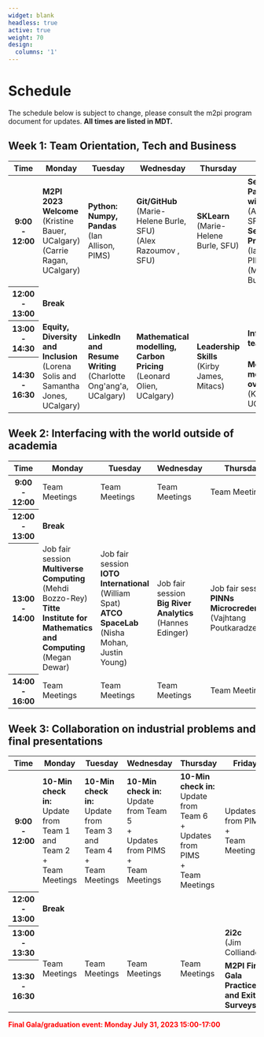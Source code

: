 ```yaml
---
widget: blank
headless: true
active: true
weight: 70
design:
  columns: '1'
---
```

# Schedule
The schedule below is subject to change, please consult the m2pi program
document for updates. **All times are listed in MDT.**
## Week 1: Team Orientation, Tech and Business

<table class="table table-bordered">
  <thead>
    <tr>
      <th scope="col">Time</th>
      <th scope="col">Monday</th>
      <th scope="col">Tuesday</th>
      <th scope="col">Wednesday</th>
      <th scope="col">Thursday</th>
      <th scope="col">Friday</th>
    </tr>
  </thead>
  <tbody>
    <tr>
      <th scope="row">9:00 - 12:00</th>
      <td><strong>M2PI 2023 Welcome</strong><br/>(Kristine Bauer, UCalgary)<br />(Carrie Ragan, UCalgary)</td>
      <td class="table-warning"><strong>Python: Numpy, Pandas</strong><br /> (Ian Allison, PIMS)</td>
      <td class="table-warning"><strong>Git/GitHub</strong><br />(Marie-Helene Burle, SFU)<br />(Alex Razoumov , SFU)</td>
      <td class="table-warning"><strong>SKLearn</strong><br/>(Marie-Helene Burle, SFU)</strong></td>
      <td class="table-warning"><strong>Session 1: Parallel Coding with Julia</strong><br />(Alex Razoumov, SFU)<br/>
      <strong>Session 2: Problem session</strong><br />(Ian Allison, PIMS)<br />(Marie-Helene Burle, SFU)</td>
    </tr>
    <tr>
      <th scope="row">12:00 - 13:00</th>
      <td colspan="5" class="table-info"><strong>Break</strong></td>
    </tr>
    <tr>
      <th scope="row">13:00 - 14:30</th>
      <td rowspan="2" class="table-warning"><strong>Equity, Diversity and Inclusion</strong><br />(Lorena Solis and Samantha Jones, UCalgary)</td>
      <td rowspan="2" class="table-warning"><strong>LinkedIn and Resume Writing</strong><br />(Charlotte Ong'ang'a, UCalgary)</td>
      <td rowspan="2" class="table-warning"><strong>Mathematical modelling, Carbon Pricing</strong><br />(Leonard Olien, UCalgary)</td>
      <td rowspan="2" class="table-warning"><strong>Leadership Skills</strong><br />(Kirby James, Mitacs)</td>
      <td><strong>Info Session for teams</strong></td>
    </tr>
    <tr>
      <th scope="row">14:30 - 16:30</th>
      <td><strong>Meet the mentors/problem overviews</strong><br />(Kristine Bauer, UCalgary)</td>
    </tr>
  </tbody>

</table>

## Week 2: Interfacing with the world outside of academia
<table class="table table-bordered">
  <thead>
    <tr>
      <th scope="col">Time</th>
      <th scope="col">Monday</th>
      <th scope="col">Tuesday</th>
      <th scope="col">Wednesday</th>
      <th scope="col">Thursday</th>
      <th scope="col">Friday</th>
    </tr>
  </thead>
  <tbody>
    <tr>
      <th scope="row">9:00 - 12:00</th>
      <td class="table-success">Team Meetings</td>
      <td class="table-success">Team Meetings</td>
      <td class="table-success">Team Meetings</td>
      <td class="table-success">Team Meetings</td>
      <td class="table-success">Team Meetings</td>
    </tr>
    <tr>
      <th scope="row">12:00 - 13:00</th>
      <td colspan="5" class="table-info"><strong>Break</strong></td>
    </tr>
    <tr>
      <th scope="row">13:00 - 14:00</th>
      <td>Job fair session<br><strong>Multiverse Computing</strong><br>(Mehdi Bozzo-Rey)<br><strong>Titte Institute for Mathematics and Computing</strong><br>(Megan Dewar)</td>
      <td>Job fair session<br><strong>IOTO International</strong><br>(William
      Spat)<br><strong>ATCO SpaceLab</strong><br>(Nisha Mohan, Justin Young)</td>
      <td>Job fair session<br><strong>Big River Analytics</strong><br>(Hannes Edinger)</td>
      <td>Job fair session<br><strong>PINNs
      Microcredentials</strong><br>(Vajhtang Poutkaradze)</td>
      <td>Job fair session<br><strong>Sustainable Energy Development UofC</strong><br>Sara Hastings-Simon</td>
    </tr>
    <tr>
      <th scope="row">14:00 - 16:00</th>
      <td class="table-success">Team Meetings</td>
      <td class="table-success">Team Meetings</td>
      <td class="table-success">Team Meetings</td>
      <td class="table-success">Team Meetings</td>
      <td class="table-success">Team Meetings</td>
    </tr>
  </tbody>
</table>

## Week 3: Collaboration on industrial problems and final presentations
<table class="table table-bordered">
  <thead>
    <tr>
      <th scope="col">Time</th>
      <th scope="col">Monday</th>
      <th scope="col">Tuesday</th>
      <th scope="col">Wednesday</th>
      <th scope="col">Thursday</th>
      <th scope="col">Friday</th>
    </tr>
  </thead>
  <tbody>
    <tr>
      <th scope="row">9:00 - 12:00</th>
      <td class="table-success"><strong>10-Min check in:</strong><br>Update from
      Team 1 and Team 2<br>+<br>Team Meetings</td>
      <td class="table-success"><strong>10-Min check in:</strong><br>Update from
      Team 3 and Team 4<br>+<br>Team Meetings</td>
      <td class="table-success"><strong>10-Min check in:</strong><br>Update from
      Team 5<br>+<br>Updates from PIMS<br>+<br>Team Meetings</td>
      <td class="table-success"><strong>10-Min check in:</strong><br>Update from
      Team 6<br>+<br>Updates from PIMS<br>+<br>Team Meetings</td>
      <td class="table-success">Updates from PIMS<br>+<br>Team Meetings</td>
    </tr>
    <tr>
      <th scope="row">12:00 - 13:00</th>
      <td colspan="5" class="table-info"><strong>Break</strong></td>
    </tr>
    <tr>
      <th scope="row">13:00 - 13:30</th>
      <td rowspan="2" class="table-success">Team Meetings</td>
      <td rowspan="2" class="table-success">Team Meetings</td>
      <td rowspan="2" class="table-success">Team Meetings</td>
      <td rowspan="2" class="table-success">Team Meetings</td>
      <td><strong>2i2c</strong><br>(Jim Colliander)</td>
    </tr>
    <tr>
      <th scope="row">13:30 - 16:30</th>
      <td><strong>M2PI Final Gala Practice and Exit Surveys</strong></td>
    </tr>
  </tbody>
</table>

<span style="color: red"><strong>Final Gala/graduation event: Monday July 31, 2023
15:00-17:00</strong></span>
